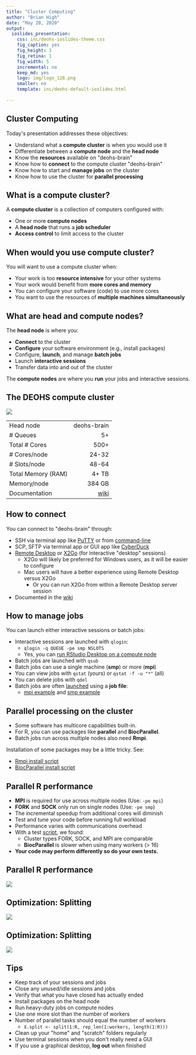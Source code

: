 ```yaml
---
title: "Cluster Computing"
author: "Brian High"
date: "May 20, 2020"
output:
  ioslides_presentation:
    css: inc/deohs-ioslides-theme.css
    fig_caption: yes
    fig_height: 3
    fig_retina: 1
    fig_width: 5
    incremental: no
    keep_md: yes
    logo: img/logo_128.png
    smaller: no
    template: inc/deohs-default-ioslides.html
 
---
```






## Cluster Computing 

Today's presentation addresses these objectives: 

- Understand what a **compute cluster** is when you would use it
- Differentiate between a **compute node** and the **head node**
- Know the **resources** available on "deohs-brain"
- Know how to **connect** to the compute cluster "deohs-brain"
- Know how to start and **manage jobs** on the cluster
- Know how to use the cluster for **parallel processing**

## What is a compute cluster?

A **compute cluster** is a collection of computers configured with:

- One or more **compute nodes**
- A **head node** that runs a **job scheduler**
- **Access control** to limit access to the cluster

## When would you use compute cluster?

You will want to use a compute cluster when:

- Your work is too **resource intensive** for your other systems
- Your work would benefit from **more cores and memory**
- You can configure your software (code) to use more cores
- You want to use the resources of **multiple machines simultaneously**

## What are head and compute nodes?

The **head node** is where you:

- **Connect** to the cluster
- **Configure** your software environment (e.g., install packages)
- Configure, **launch**, and manage **batch jobs**
- Launch **interactive sessions**
- Transfer data into and out of the cluster

The **compute nodes** are where you **run** your jobs and interactive sessions.

## The DEOHS compute cluster

<div class="columns-2">

![](img/brain_queues_and_hosts_55pct.jpg)
<br/>

|                    |             |
| :----------------- | -----------:|
| Head node          | deohs-brain |
| # Queues           |          5+ |
| Total # Cores      |        500+ |
| # Cores/node       |       24-32 |
| # Slots/node       |       48-64 |
| Total Memory (RAM) |       4+ TB |
| Memory/node        |      384 GB |
| Documentation      |       [wiki](https://github.com/deohs/ehbrain/wiki) |

</div>

## How to connect

You can connect to "deohs-brain" through:

- SSH via terminal app like [PuTTY](https://www.chiark.greenend.org.uk/~sgtatham/putty/) or from [command-line](https://www.ssh.com/ssh/command/#specifying-a-different-user-name)
- SCP, SFTP via terminal app or GUI app like [CyberDuck](https://github.com/deohs/ehbrain/wiki/Transferring-Data-to-Brain#desktop-or-laptop-initiated)
- [Remote Desktop](https://github.com/deohs/ehbrain/wiki/Connecting-to-Brain#xrdp) or [X2Go](https://github.com/deohs/ehbrain/wiki/Connecting-to-Brain#x2go) (for interactive "desktop" sessions)
  + X2Go will likely be preferred for Windows users, as it will be easier to configure
  + Mac users will have a better experience using Remote Desktop versus X2Go
    - Or you can run X2Go from within a Remote Desktop server session
- Documented in the [wiki](https://github.com/deohs/ehbrain/wiki/Connecting-to-Brain)

## How to manage jobs

You can launch either interactive sessions or batch jobs:

- Interactive sessions are launched with `qlogin`:
  + `qlogin -q QUEUE -pe smp NSLOTS`
  + Yes, you can [run RStudio Desktop on a compute node](https://github.com/deohs/ehbrain/wiki/Quick-Tutorial)
- Batch jobs are launched with `qsub`
- Batch jobs can use a single machine (**smp**) or more (**mpi**)
- You can view jobs with `qstat` (yours) or `qstat -f -u "*"` (all)
- You can delete jobs with `qdel`
- Batch jobs are often [launched](https://github.com/deohs/ehbrain/wiki/Running-a-Compute-Job#scheduling-a-job) using a **job file**:
  + [mpi example](mpi_demo/mpi_demo_2.sh) and [smp example](mpi_demo/smp_demo_2.sh)

## Parallel processing on the cluster

- Some software has multicore capabilities built-in. 
- For R, you can use packages like **parallel** and **BiocParallel**.
- Batch jobs run across multiple nodes also need **Rmpi**.

Installation of some packages may be a little tricky. See:

- [Rmpi install script](mpi_demo/install_rmpi_MPICH.sh)
- [BiocParallel install script](mpi_demo/install_BiocParallel.sh)

## Parallel R performance

- **MPI** is required for use across multiple nodes (Use: `-pe mpi`)
- **FORK** and **SOCK** only run on single nodes (Use: `-pe smp`)
- The incremental speedup from additional cores will diminish
- Test and tune your code before running full workload
- Performance varies with communications overhead
- With a test [script](mpi_demo/cluster_demo.R), we found:
   + Cluster types FORK, SOCK, and MPI are comparable
   + **BiocParallel** is slower when using many workers (> 16)
- **Your code may perform differently so do your own tests.**

## Parallel R performance

![](mpi_demo/results_55pct.png)

## Optimization: Splitting

![](mpi_demo/results_splits_log10_55pct.png)

## Optimization: Splitting

![](mpi_demo/results_splits_55pct.png)

## Tips

- Keep track of your sessions and jobs
- Close any unused/idle sessions and jobs
- Verify that what you have closed has actually ended
- Install packages on the head node
- Run heavy-duty jobs on compute nodes 
- Use one more slot than the number of workers
- Number of parallel tasks should equal the number of workers
  + `X.split <- split(1:R, rep_len(1:workers, length(1:R)))`
- Clean up your "home" and "scratch" folders regularly
- Use terminal sessions when you don't really need a GUI
- If you use a graphical desktop, **log out** when finished
